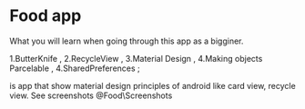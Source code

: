 # Food app 
What you will learn when going through this app as a bigginer.

1.ButterKnife ,
2.RecycleView  ,
3.Material Design  ,
4.Making objects Parcelable  ,
4.SharedPreferences  ;

is app that show material design principles of android like card view, recycle view.
See screenshots @Food\Screenshots
